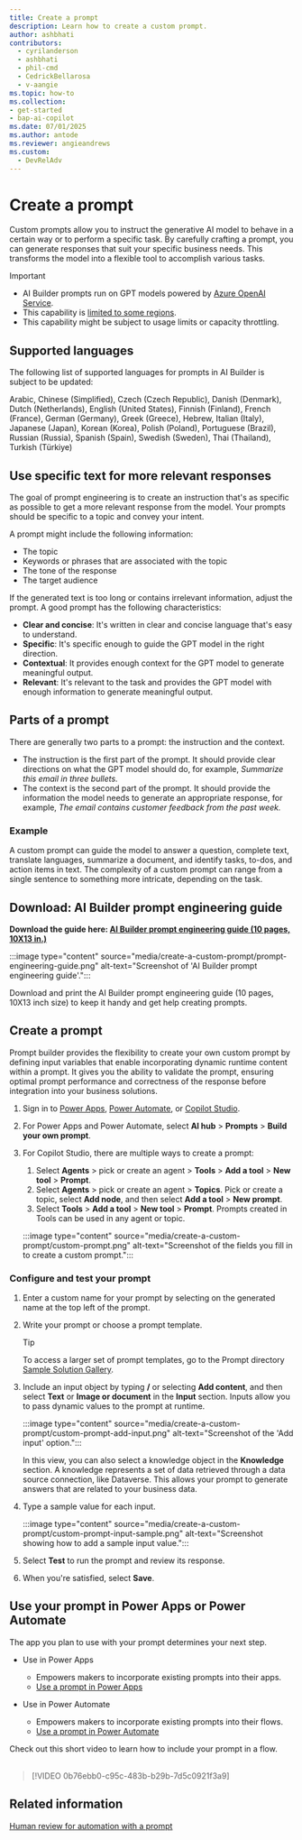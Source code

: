 ```yaml
---
title: Create a prompt
description: Learn how to create a custom prompt.
author: ashbhati
contributors:
  - cyrilanderson
  - ashbhati
  - phil-cmd
  - CedrickBellarosa
  - v-aangie
ms.topic: how-to
ms.collection: 
- get-started
- bap-ai-copilot
ms.date: 07/01/2025
ms.author: antode
ms.reviewer: angieandrews
ms.custom:
  - DevRelAdv
---
```


# Create a prompt

Custom prompts allow you to instruct the generative AI model to behave in a certain way or to perform a specific task. By carefully crafting a prompt, you can generate responses that suit your specific business needs. This transforms the model into a flexible tool to accomplish various tasks.

> [!IMPORTANT]
> - AI Builder prompts run on GPT models powered by [Azure OpenAI Service](/azure/ai-services/openai/whats-new).
> - This capability is [limited to some regions](availability-region.md#prompts).
> - This capability might be subject to usage limits or capacity throttling.

## Supported languages

The following list of supported languages for prompts in AI Builder is subject to be updated:

Arabic, Chinese (Simplified), Czech (Czech Republic), Danish (Denmark), Dutch (Netherlands), English (United States), Finnish (Finland), French (France), German (Germany), Greek (Greece), Hebrew,  Italian (Italy), Japanese (Japan), Korean (Korea), Polish (Poland), Portuguese (Brazil), Russian (Russia), Spanish (Spain), Swedish (Sweden), Thai (Thailand), Turkish (Türkiye)

## Use specific text for more relevant responses

The goal of prompt engineering is to create an instruction that's as specific as possible to get a more relevant response from the model. Your prompts should be specific to a topic and convey your intent.

A prompt might include the following information:

- The topic
- Keywords or phrases that are associated with the topic
- The tone of the response
- The target audience

If the generated text is too long or contains irrelevant information, adjust the prompt. A good prompt has the following characteristics:

- **Clear and concise**: It's written in clear and concise language that's easy to understand.
- **Specific**: It's specific enough to guide the GPT model in the right direction.
- **Contextual**: It provides enough context for the GPT model to generate meaningful output.
- **Relevant**: It's relevant to the task and provides the GPT model with enough information to generate meaningful output.

## Parts of a prompt

There are generally two parts to a prompt: the instruction and the context.

- The instruction is the first part of the prompt. It should provide clear directions on what the GPT model should do, for example, *Summarize this email in three bullets.*
- The context is the second part of the prompt. It should provide the information the model needs to generate an appropriate response, for example, *The email contains customer feedback from the past week.*

### Example

A custom prompt can guide the model to answer a question, complete text, translate languages, summarize a document, and identify tasks, to-dos, and action items in text. The complexity of a custom prompt can range from a single sentence to something more intricate, depending on the task.

## Download: AI Builder prompt engineering guide

**Download the guide here: [AI Builder prompt engineering guide (10 pages, 10X13 in.)](https://go.microsoft.com/fwlink/?linkid=2255775)** 

:::image type="content" source="media/create-a-custom-prompt/prompt-engineering-guide.png" alt-text="Screenshot of 'AI Builder prompt engineering guide'.":::

Download and print the AI Builder prompt engineering guide (10 pages, 10X13 inch size) to keep it handy and get help creating prompts.

## Create a prompt

Prompt builder provides the flexibility to create your own custom prompt by defining input variables that enable incorporating dynamic runtime content within a prompt. It gives you the ability to validate the prompt, ensuring optimal prompt performance and correctness of the response before integration into your business solutions.

1. Sign in to [Power Apps](https://make.powerapps.com), [Power Automate](https://make.powerautomate.com), or [Copilot Studio](https://copilotstudio.microsoft.com).
1. For Power Apps and Power Automate, select **AI hub** > **Prompts** > **Build your own prompt**.
1. For Copilot Studio, there are multiple ways to create a prompt:
    1. Select **Agents** > pick or create an agent > **Tools** > **Add a tool** > **New tool** > **Prompt**.
    1. Select **Agents** > pick or create an agent > **Topics**. Pick or create a topic, select **Add node**, and then select **Add a tool** > **New prompt**.
    1. Select **Tools** > **Add a tool** > **New tool** > **Prompt**. Prompts created in Tools can be used in any agent or topic.

    :::image type="content" source="media/create-a-custom-prompt/custom-prompt.png" alt-text="Screenshot of the fields you fill in to create a custom prompt.":::

### Configure and test your prompt

1. Enter a custom name for your prompt by selecting on the generated name at the top left of the prompt.
1. Write your prompt or choose a prompt template.

    > [!TIP]
    > To access a larger set of prompt templates, go to the Prompt directory [Sample Solution Gallery](https://aka.ms/power-prompts).

1. Include an input object by typing **/** or selecting **Add content**, and then select **Text** or **Image or document** in the **Input** section. Inputs allow you to pass dynamic values to the prompt at runtime.

   :::image type="content" source="media/create-a-custom-prompt/custom-prompt-add-input.png" alt-text="Screenshot of the 'Add input' option.":::

   In this view, you can also select a knowledge object in the **Knowledge** section. A knowledge represents a set of data retrieved through a data source connection, like Dataverse. This allows your prompt to generate answers that are related to your business data.
  
1. Type a sample value for each input.

   :::image type="content" source="media/create-a-custom-prompt/custom-prompt-input-sample.png" alt-text="Screenshot showing how to add a sample input value.":::
  
1. Select **Test** to run the prompt and review its response.
1. When you're satisfied, select **Save**.

## Use your prompt in Power Apps or Power Automate

The app you plan to use with your prompt determines your next step.

- Use in Power Apps
  - Empowers makers to incorporate existing prompts into their apps.
  - [Use a prompt in Power Apps](use-a-custom-prompt-in-app.md)

- Use in Power Automate
  - Empowers makers to incorporate existing prompts into their flows.
  - [Use a prompt in Power Automate](use-a-custom-prompt-in-flow.md)

Check out this short video to learn how to include your prompt in a flow.</br>
</br>
  
> [!VIDEO 0b76ebb0-c95c-483b-b29b-7d5c0921f3a9]

## Related information

[Human review for automation with a prompt](azure-openai-human-review.md)
